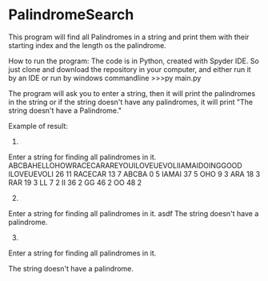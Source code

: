 # PalindromeSearch

This program will find all Palindromes in a string and print them with their starting index and the length os the palindrome.

How to run the program:
The code is in Python, created with Spyder IDE. So just clone and download the repository in your computer, 
and either run it by an IDE or run by windows commandline >>>py main.py 

The program will ask you to enter a string, then it will print the palindromes in the string or if the string doesn't have any
palindromes, it will print "The string doesn't have a Palindrome."

Example of result:

1)
Enter a string for finding all palindromes in it. 
ABCBAHELLOHOWRACECARAREYOUILOVEUEVOLIIAMAIDOINGGOOD
ILOVEUEVOLI 26 11
RACECAR 13 7
ABCBA 0 5
IAMAI 37 5
OHO 9 3
ARA 18 3
RAR 19 3
LL 7 2
II 36 2
GG 46 2
OO 48 2

2)
Enter a string for finding all palindromes in it. 
asdf
The string doesn't have a palindrome.

3)
Enter a string for finding all palindromes in it. 

The string doesn't have a palindrome.


